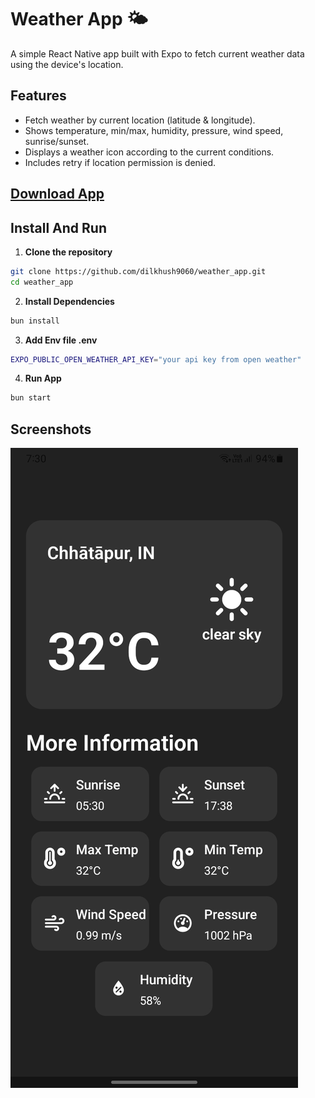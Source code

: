# Weather App 🌤️

A simple React Native app built with Expo to fetch current weather data using the device's location.

## Features

- Fetch weather by current location (latitude & longitude).
- Shows temperature, min/max, humidity, pressure, wind speed, sunrise/sunset.
- Displays a weather icon according to the current conditions.
- Includes retry if location permission is denied.

## [Download App](https://expo.dev/accounts/dilkhush9060/projects/weather_app/builds/635b7fa6-3395-42fe-8fe7-bc9a80eb2710)

## Install And Run

1. **Clone the repository**

```bash
git clone https://github.com/dilkhush9060/weather_app.git
cd weather_app
```

2. **Install Dependencies**

```bash
bun install
```

3. **Add Env file .env**

```bash
EXPO_PUBLIC_OPEN_WEATHER_API_KEY="your api key from open weather"
```

4. **Run App**

```bash
bun start
```

## Screenshots

![Screenshot](assets/1.jpg)
